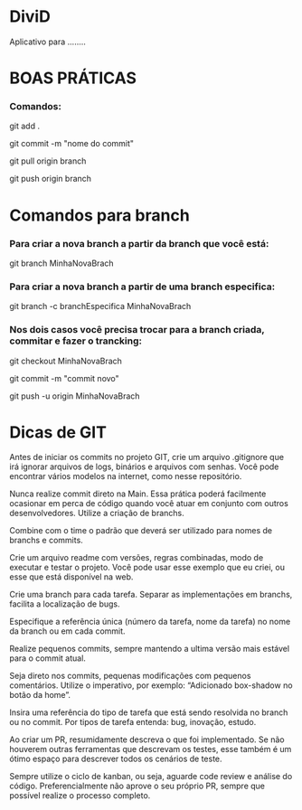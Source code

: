 # DiviD

<p> Aplicativo para ........ </p>

# <h1> BOAS PRÁTICAS </h1>

<h3> Comandos: </h3>

<p> git add . </p>

<p> git commit -m "nome do commit" </p>

<p> git pull origin branch </p>

<p> git push origin branch </p>

# Comandos para branch

<h3> Para criar a nova branch a partir da branch que você está: </h3>

<p> git branch MinhaNovaBrach </p>

<h3> Para criar a nova branch a partir de uma branch especifica: </h3>

<p> git branch -c branchEspecifica MinhaNovaBrach </p>

<h3> Nos dois casos você precisa trocar para a branch criada, commitar e fazer o trancking: </h3>

<p> git checkout MinhaNovaBrach </p>

<p> git commit -m "commit novo" </p>

<p> git push -u origin MinhaNovaBrach </p>


# Dicas de GIT
Antes de iniciar os commits no projeto GIT, crie um arquivo .gitignore que irá ignorar arquivos de logs, binários e arquivos com senhas. Você pode encontrar vários modelos na internet, como nesse repositório.

Nunca realize commit direto na Main. Essa prática poderá facilmente ocasionar em perca de código quando você atuar em conjunto com outros desenvolvedores. Utilize a criação de branchs.

Combine com o time o padrão que deverá ser utilizado para nomes de branchs e commits.

Crie um arquivo readme com versões, regras combinadas, modo de executar e testar o projeto. Você pode usar esse exemplo que eu criei, ou esse que está disponível na web.

Crie uma branch para cada tarefa. Separar as implementações em branchs, facilita a localização de bugs.

Especifique a referência única (número da tarefa, nome da tarefa) no nome da branch ou em cada commit.

Realize pequenos commits, sempre mantendo a ultima versão mais estável para o commit atual.

Seja direto nos commits, pequenas modificações com pequenos comentários. Utilize o imperativo, por exemplo: “Adicionado box-shadow no botão da home”.

Insira uma referência do tipo de tarefa que está sendo resolvida no branch ou no commit. Por tipos de tarefa entenda: bug, inovação, estudo.

Ao criar um PR, resumidamente descreva o que foi implementado. Se não houverem outras ferramentas que descrevam os testes, esse também é um ótimo espaço para descrever todos os cenários de teste.


Sempre utilize o ciclo de kanban, ou seja, aguarde code review e análise do código. Preferencialmente não aprove o seu próprio PR, sempre que possível realize o processo completo.
